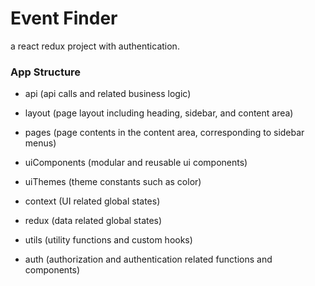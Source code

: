 # Event Finder

a react redux project with authentication.

### App Structure

- api (api calls and related business logic)

- layout (page layout including heading, sidebar, and content area)

- pages (page contents in the content area, corresponding to sidebar menus)

- uiComponents (modular and reusable ui components)

- uiThemes (theme constants such as color)

- context (UI related global states)

- redux (data related global states)

- utils (utility functions and custom hooks)

- auth (authorization and authentication related functions and components)
